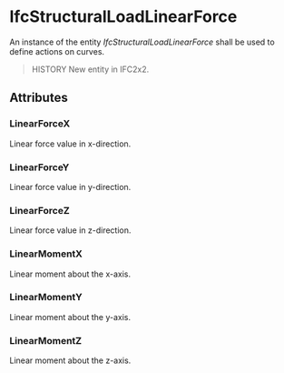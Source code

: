 # IfcStructuralLoadLinearForce

An instance of the entity _IfcStructuralLoadLinearForce_ shall be used to define actions on curves.
<!-- end of short definition -->


> HISTORY New entity in IFC2x2.

## Attributes

### LinearForceX
Linear force value in x-direction.

### LinearForceY
Linear force value in y-direction.

### LinearForceZ
Linear force value in z-direction.

### LinearMomentX
Linear moment about the x-axis.

### LinearMomentY
Linear moment about the y-axis.

### LinearMomentZ
Linear moment about the z-axis.
